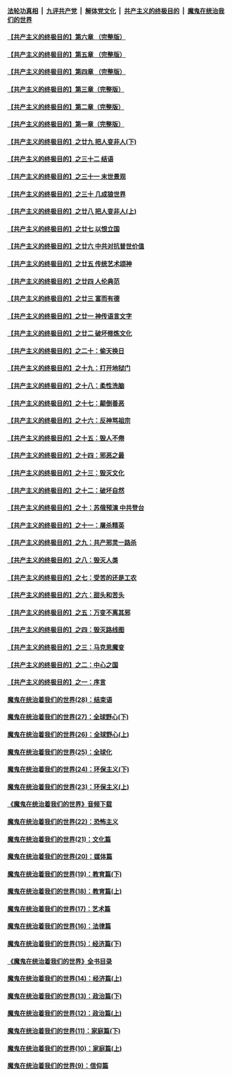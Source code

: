 ####  [法轮功真相](../../../../basic/blob/master/README.md?t=06241631) &nbsp;|&nbsp; [九评共产党](../../../../9ping.md/blob/master/README.md?t=06241631) &nbsp;|&nbsp; [解体党文化](../../../../jtdwh.md/blob/master/README.md?t=06241631)  &nbsp;|&nbsp; [共产主义的终极目的](../../../../gczydzjmd.md/blob/master/README.md?t=06241631) &nbsp;|&nbsp; [魔鬼在统治我们的世界](../../../../mgztzwmdsj.md/blob/master/README.md?t=06241631) 

#### [【共产主义的终极目的】第六章 （完整版）](../pages/nsc422/n11428913.md?t=06241631) 

#### [【共产主义的终极目的】第五章 （完整版）](../pages/nsc422/n11428912.md?t=06241631) 

#### [【共产主义的终极目的】第四章 （完整版）](../pages/nsc422/n11428907.md?t=06241631) 

#### [【共产主义的终极目的】第三章（完整版）](../pages/nsc422/n11428848.md?t=06241631) 

#### [【共产主义的终极目的】第二章（完整版）](../pages/nsc422/n11428831.md?t=06241631) 

#### [【共产主义的终极目的】第一章（完整版）](../pages/nsc422/n11417651.md?t=06241631) 

#### [【共产主义的终极目的】之廿九 把人变非人(下)](../pages/nsc422/n11344140.md?t=06241631) 

#### [【共产主义的终极目的】之三十二 结语](../pages/nsc422/n11360535.md?t=06241631) 

#### [【共产主义的终极目的】之三十一 末世景观](../pages/nsc422/n11351129.md?t=06241631) 

#### [【共产主义的终极目的】之三十 几成狼世界](../pages/nsc422/n11348280.md?t=06241631) 

#### [【共产主义的终极目的】之廿八 把人变非人(上)](../pages/nsc422/n11340492.md?t=06241631) 

#### [【共产主义的终极目的】之廿七 以恨立国](../pages/nsc422/n11336944.md?t=06241631) 

#### [【共产主义的终极目的】之廿六 中共对抗普世价值](../pages/nsc422/n11324785.md?t=06241631) 

#### [【共产主义的终极目的】之廿五 传统艺术颂神](../pages/nsc422/n11296396.md?t=06241631) 

#### [【共产主义的终极目的】之廿四 人伦典范](../pages/nsc422/n11296397.md?t=06241631) 

#### [【共产主义的终极目的】之廿三 富而有德](../pages/nsc422/n11283598.md?t=06241631) 

#### [【共产主义的终极目的】之廿一 神传语言文字](../pages/nsc422/n11263265.md?t=06241631) 

#### [【共产主义的终极目的】之廿二 破坏修炼文化](../pages/nsc422/n11245728.md?t=06241631) 

#### [【共产主义的终极目的】之二十：偷天换日](../pages/nsc422/n11238846.md?t=06241631) 

#### [【共产主义的终极目的】之十九：打开地狱门](../pages/nsc422/n11206376.md?t=06241631) 

#### [【共产主义的终极目的】之十八：柔性洗脑](../pages/nsc422/n11199994.md?t=06241631) 

#### [【共产主义的终极目的】之十七：颠倒善恶](../pages/nsc422/n11179782.md?t=06241631) 

#### [【共产主义的终极目的】之十六：反神骂祖宗](../pages/nsc422/n11166798.md?t=06241631) 

#### [【共产主义的终极目的】之十五：毁人不倦](../pages/nsc422/n11166792.md?t=06241631) 

#### [【共产主义的终极目的】之十四：邪恶之最](../pages/nsc422/n11150249.md?t=06241631) 

#### [【共产主义的终极目的】之十三：毁灭文化](../pages/nsc422/n11135227.md?t=06241631) 

#### [【共产主义的终极目的】之十二：破坏自然](../pages/nsc422/n11135214.md?t=06241631) 

#### [【共产主义的终极目的】之十：苏俄预演 中共登台](../pages/nsc422/n11118424.md?t=06241631) 

#### [【共产主义的终极目的】之十一：屠杀精英](../pages/nsc422/n11118442.md?t=06241631) 

#### [【共产主义的终极目的】之九：共产邪灵一路杀](../pages/nsc422/n11114139.md?t=06241631) 

#### [【共产主义的终极目的】之八：毁灭人类](../pages/nsc422/n11108503.md?t=06241631) 

#### [【共产主义的终极目的】之七：受苦的还是工农](../pages/nsc422/n11101809.md?t=06241631) 

#### [【共产主义的终极目的】之六：甜头和苦头](../pages/nsc422/n11096971.md?t=06241631) 

#### [【共产主义的终极目的】之五：万变不离其邪](../pages/nsc422/n11091285.md?t=06241631) 

#### [【共产主义的终极目的】之四：毁灭路线图](../pages/nsc422/n11086284.md?t=06241631) 

#### [【共产主义的终极目的】之三：马克思魔变](../pages/nsc422/n11061941.md?t=06241631) 

#### [【共产主义的终极目的】之二：中心之国](../pages/nsc422/n11047728.md?t=06241631) 

#### [【共产主义的终极目的】之一：序言](../pages/nsc422/n11086077.md?t=06241631) 

#### [魔鬼在统治着我们的世界(28)：结束语](../pages/nsc422/n10936246.md?t=06241631) 

#### [魔鬼在统治着我们的世界(27)：全球野心(下)](../pages/nsc422/n10928319.md?t=06241631) 

#### [魔鬼在统治着我们的世界(26)：全球野心(上)](../pages/nsc422/n10900318.md?t=06241631) 

#### [魔鬼在统治着我们的世界(25)：全球化](../pages/nsc422/n10788205.md?t=06241631) 

#### [魔鬼在统治着我们的世界(24)：环保主义(下)](../pages/nsc422/n10695307.md?t=06241631) 

#### [魔鬼在统治着我们的世界(23)：环保主义(上)](../pages/nsc422/n10688613.md?t=06241631) 

#### [《魔鬼在统治着我们的世界》音频下载](../pages/nsc422/n10635553.md?t=06241631) 

#### [魔鬼在统治着我们的世界(22)：恐怖主义](../pages/nsc422/n10614727.md?t=06241631) 

#### [魔鬼在统治着我们的世界(21)：文化篇](../pages/nsc422/n10597706.md?t=06241631) 

#### [魔鬼在统治着我们的世界(20)：媒体篇](../pages/nsc422/n10586579.md?t=06241631) 

#### [魔鬼在统治着我们的世界(19)：教育篇(下)](../pages/nsc422/n10564808.md?t=06241631) 

#### [魔鬼在统治着我们的世界(18)：教育篇(上)](../pages/nsc422/n10526970.md?t=06241631) 

#### [魔鬼在统治着我们的世界(17)：艺术篇](../pages/nsc422/n10499093.md?t=06241631) 

#### [魔鬼在统治着我们的世界(16)：法律篇](../pages/nsc422/n10485969.md?t=06241631) 

#### [魔鬼在统治着我们的世界(15)：经济篇(下)](../pages/nsc422/n10469975.md?t=06241631) 

#### [《魔鬼在统治着我们的世界》全书目录](../pages/nsc422/n10464261.md?t=06241631) 

#### [魔鬼在统治着我们的世界(14)：经济篇(上)](../pages/nsc422/n10457370.md?t=06241631) 

#### [魔鬼在统治着我们的世界(13)：政治篇(下)](../pages/nsc422/n10448270.md?t=06241631) 

#### [魔鬼在统治着我们的世界(12)：政治篇(上)](../pages/nsc422/n10444576.md?t=06241631) 

#### [魔鬼在统治着我们的世界(11)：家庭篇(下)](../pages/nsc422/n10440961.md?t=06241631) 

#### [魔鬼在统治着我们的世界(10)：家庭篇(上)](../pages/nsc422/n10435448.md?t=06241631) 

#### [魔鬼在统治着我们的世界(9)：信仰篇](../pages/nsc422/n10432159.md?t=06241631) 

